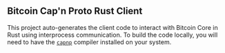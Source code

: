 ## Bitcoin Cap'n Proto Rust Client

This project auto-generates the client code to interact with Bitcoin Core in Rust using interprocess communication. To build the code locally, you will need to have the [`capnp`](https://capnproto.org/install.html) compiler installed on your system.
